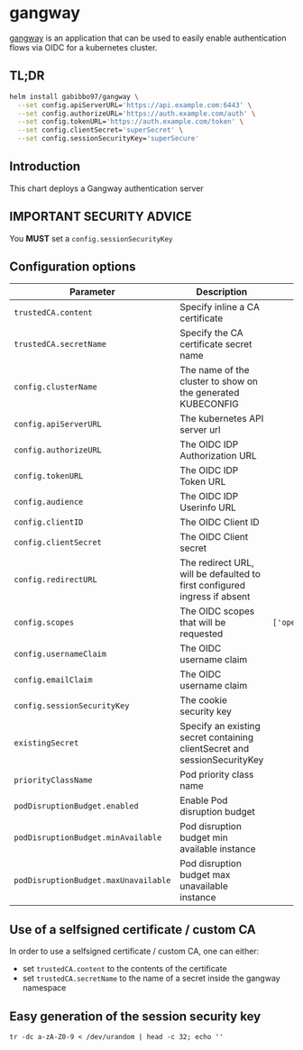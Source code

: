 # gangway

[gangway](https://github.com/heptiolabs/gangway) is an application that can be used to easily enable authentication flows via OIDC for a kubernetes cluster.

## TL;DR

```bash
helm install gabibbo97/gangway \
  --set config.apiServerURL='https://api.example.com:6443' \
  --set config.authorizeURL='https://auth.example.com/auth' \
  --set config.tokenURL='https://auth.example.com/token' \
  --set config.clientSecret='superSecret' \
  --set config.sessionSecurityKey='superSecure'
```

## Introduction

This chart deploys a Gangway authentication server

## IMPORTANT SECURITY ADVICE

You __MUST__ set a `config.sessionSecurityKey`

## Configuration options

| Parameter                   | Description                                                               |                     Default                     |
| --------------------------- | ------------------------------------------------------------------------- | :---------------------------------------------: |
| `trustedCA.content`         | Specify inline a CA certificate                                           |                       ``                        |
| `trustedCA.secretName`      | Specify the CA certificate secret name                                    |                       ``                        |
| `config.clusterName`        | The name of the cluster to show on the generated KUBECONFIG               |                      `k8s`                      |
| `config.apiServerURL`       | The kubernetes API server url                                             |            `http://example.com:6443`            |
| `config.authorizeURL`       | The OIDC IDP Authorization URL                                            |            `http://example.com/auth`            |
| `config.tokenURL`           | The OIDC IDP Token URL                                                    |           `http://example.com/token`            |
| `config.audience`           | The OIDC IDP Userinfo URL                                                 |          `http://example.com/userinfo`          |
| `config.clientID`           | The OIDC Client ID                                                        |                    `gangway`                    |
| `config.clientSecret`       | The OIDC Client secret                                                    |                    `gangway`                    |
| `config.redirectURL`        | The redirect URL, will be defaulted to first configured ingress if absent |                       ``                        |
| `config.scopes`             | The OIDC scopes that will be requested                                    | `['openid','email','profile','offline_access']` |
| `config.usernameClaim`      | The OIDC username claim                                                   |                     `name`                      |
| `config.emailClaim`         | The OIDC username claim                                                   |                     `email`                     |
| `config.sessionSecurityKey` | The cookie security key                                                   |                 `verySecureKey`                 |
| `existingSecret`            | Specify an existing secret containing clientSecret and sessionSecurityKey |                       ``                        |
| `priorityClassName`         | Pod priority class name                                                   |                       ``                        |
| `podDisruptionBudget.enabled` | Enable Pod disruption budget                                            |                       `false`                   |
| `podDisruptionBudget.minAvailable` | Pod disruption budget min available instance                       |                       ``                        |
| `podDisruptionBudget.maxUnavailable` | Pod disruption budget max unavailable instance                   |                       ``                        |

## Use of a selfsigned certificate / custom CA

In order to use a selfsigned certificate / custom CA, one can either:

- set `trustedCA.content` to the contents of the certificate
- set `trustedCA.secretName` to the name of a secret inside the gangway namespace

## Easy generation of the session security key

`tr -dc a-zA-Z0-9 < /dev/urandom | head -c 32; echo ''`
